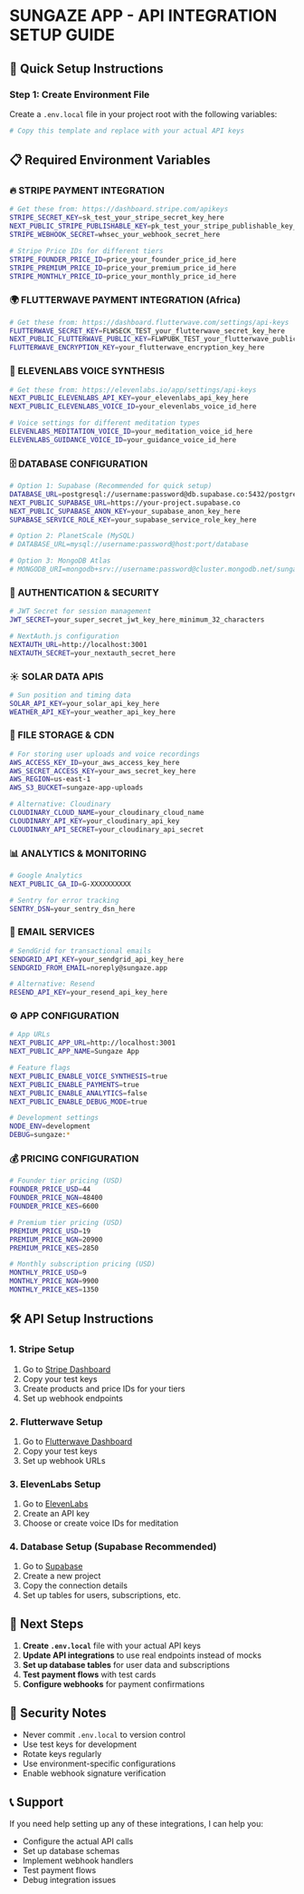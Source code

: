 # SUNGAZE APP - API INTEGRATION SETUP GUIDE

## 🚀 Quick Setup Instructions

### Step 1: Create Environment File
Create a `.env.local` file in your project root with the following variables:

```bash
# Copy this template and replace with your actual API keys
```

## 📋 Required Environment Variables

### 🔥 STRIPE PAYMENT INTEGRATION
```bash
# Get these from: https://dashboard.stripe.com/apikeys
STRIPE_SECRET_KEY=sk_test_your_stripe_secret_key_here
NEXT_PUBLIC_STRIPE_PUBLISHABLE_KEY=pk_test_your_stripe_publishable_key_here
STRIPE_WEBHOOK_SECRET=whsec_your_webhook_secret_here

# Stripe Price IDs for different tiers
STRIPE_FOUNDER_PRICE_ID=price_your_founder_price_id_here
STRIPE_PREMIUM_PRICE_ID=price_your_premium_price_id_here
STRIPE_MONTHLY_PRICE_ID=price_your_monthly_price_id_here
```

### 🌍 FLUTTERWAVE PAYMENT INTEGRATION (Africa)
```bash
# Get these from: https://dashboard.flutterwave.com/settings/api-keys
FLUTTERWAVE_SECRET_KEY=FLWSECK_TEST_your_flutterwave_secret_key_here
NEXT_PUBLIC_FLUTTERWAVE_PUBLIC_KEY=FLWPUBK_TEST_your_flutterwave_public_key_here
FLUTTERWAVE_ENCRYPTION_KEY=your_flutterwave_encryption_key_here
```

### 🎤 ELEVENLABS VOICE SYNTHESIS
```bash
# Get these from: https://elevenlabs.io/app/settings/api-keys
NEXT_PUBLIC_ELEVENLABS_API_KEY=your_elevenlabs_api_key_here
NEXT_PUBLIC_ELEVENLABS_VOICE_ID=your_elevenlabs_voice_id_here

# Voice settings for different meditation types
ELEVENLABS_MEDITATION_VOICE_ID=your_meditation_voice_id_here
ELEVENLABS_GUIDANCE_VOICE_ID=your_guidance_voice_id_here
```

### 🗄️ DATABASE CONFIGURATION
```bash
# Option 1: Supabase (Recommended for quick setup)
DATABASE_URL=postgresql://username:password@db.supabase.co:5432/postgres
NEXT_PUBLIC_SUPABASE_URL=https://your-project.supabase.co
NEXT_PUBLIC_SUPABASE_ANON_KEY=your_supabase_anon_key_here
SUPABASE_SERVICE_ROLE_KEY=your_supabase_service_role_key_here

# Option 2: PlanetScale (MySQL)
# DATABASE_URL=mysql://username:password@host:port/database

# Option 3: MongoDB Atlas
# MONGODB_URI=mongodb+srv://username:password@cluster.mongodb.net/sungaze
```

### 🔐 AUTHENTICATION & SECURITY
```bash
# JWT Secret for session management
JWT_SECRET=your_super_secret_jwt_key_here_minimum_32_characters

# NextAuth.js configuration
NEXTAUTH_URL=http://localhost:3001
NEXTAUTH_SECRET=your_nextauth_secret_here
```

### ☀️ SOLAR DATA APIS
```bash
# Sun position and timing data
SOLAR_API_KEY=your_solar_api_key_here
WEATHER_API_KEY=your_weather_api_key_here
```

### 📁 FILE STORAGE & CDN
```bash
# For storing user uploads and voice recordings
AWS_ACCESS_KEY_ID=your_aws_access_key_here
AWS_SECRET_ACCESS_KEY=your_aws_secret_key_here
AWS_REGION=us-east-1
AWS_S3_BUCKET=sungaze-app-uploads

# Alternative: Cloudinary
CLOUDINARY_CLOUD_NAME=your_cloudinary_cloud_name
CLOUDINARY_API_KEY=your_cloudinary_api_key
CLOUDINARY_API_SECRET=your_cloudinary_api_secret
```

### 📊 ANALYTICS & MONITORING
```bash
# Google Analytics
NEXT_PUBLIC_GA_ID=G-XXXXXXXXXX

# Sentry for error tracking
SENTRY_DSN=your_sentry_dsn_here
```

### 📧 EMAIL SERVICES
```bash
# SendGrid for transactional emails
SENDGRID_API_KEY=your_sendgrid_api_key_here
SENDGRID_FROM_EMAIL=noreply@sungaze.app

# Alternative: Resend
RESEND_API_KEY=your_resend_api_key_here
```

### ⚙️ APP CONFIGURATION
```bash
# App URLs
NEXT_PUBLIC_APP_URL=http://localhost:3001
NEXT_PUBLIC_APP_NAME=Sungaze App

# Feature flags
NEXT_PUBLIC_ENABLE_VOICE_SYNTHESIS=true
NEXT_PUBLIC_ENABLE_PAYMENTS=true
NEXT_PUBLIC_ENABLE_ANALYTICS=false
NEXT_PUBLIC_ENABLE_DEBUG_MODE=true

# Development settings
NODE_ENV=development
DEBUG=sungaze:*
```

### 💰 PRICING CONFIGURATION
```bash
# Founder tier pricing (USD)
FOUNDER_PRICE_USD=44
FOUNDER_PRICE_NGN=48400
FOUNDER_PRICE_KES=6600

# Premium tier pricing (USD)
PREMIUM_PRICE_USD=19
PREMIUM_PRICE_NGN=20900
PREMIUM_PRICE_KES=2850

# Monthly subscription pricing (USD)
MONTHLY_PRICE_USD=9
MONTHLY_PRICE_NGN=9900
MONTHLY_PRICE_KES=1350
```

## 🛠️ API Setup Instructions

### 1. Stripe Setup
1. Go to [Stripe Dashboard](https://dashboard.stripe.com/apikeys)
2. Copy your test keys
3. Create products and price IDs for your tiers
4. Set up webhook endpoints

### 2. Flutterwave Setup
1. Go to [Flutterwave Dashboard](https://dashboard.flutterwave.com/settings/api-keys)
2. Copy your test keys
3. Set up webhook URLs

### 3. ElevenLabs Setup
1. Go to [ElevenLabs](https://elevenlabs.io/app/settings/api-keys)
2. Create an API key
3. Choose or create voice IDs for meditation

### 4. Database Setup (Supabase Recommended)
1. Go to [Supabase](https://supabase.com)
2. Create a new project
3. Copy the connection details
4. Set up tables for users, subscriptions, etc.

## 🔧 Next Steps

1. **Create `.env.local`** file with your actual API keys
2. **Update API integrations** to use real endpoints instead of mocks
3. **Set up database tables** for user data and subscriptions
4. **Test payment flows** with test cards
5. **Configure webhooks** for payment confirmations

## 🚨 Security Notes

- Never commit `.env.local` to version control
- Use test keys for development
- Rotate keys regularly
- Use environment-specific configurations
- Enable webhook signature verification

## 📞 Support

If you need help setting up any of these integrations, I can help you:
- Configure the actual API calls
- Set up database schemas
- Implement webhook handlers
- Test payment flows
- Debug integration issues














